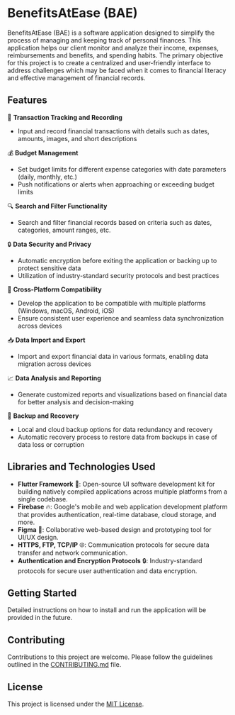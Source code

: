 # BenefitsAtEase (BAE)

BenefitsAtEase (BAE) is a software application designed to simplify the process of managing and keeping track of personal finances. This application helps our client monitor and analyze their income, expenses, reimbursements and benefits, and spending habits. The primary objective for this project is to create a centralized and user-friendly interface to address challenges which may be faced when it comes to financial literacy and effective management of financial records.

## Features

🔖 **Transaction Tracking and Recording**
- Input and record financial transactions with details such as dates, amounts, images, and short descriptions

💰 **Budget Management**
- Set budget limits for different expense categories with date parameters (daily, monthly, etc.)
- Push notifications or alerts when approaching or exceeding budget limits

🔍 **Search and Filter Functionality**
- Search and filter financial records based on criteria such as dates, categories, amount ranges, etc.

🔒 **Data Security and Privacy**
- Automatic encryption before exiting the application or backing up to protect sensitive data
- Utilization of industry-standard security protocols and best practices

📲 **Cross-Platform Compatibility**
- Develop the application to be compatible with multiple platforms (Windows, macOS, Android, iOS)
- Ensure consistent user experience and seamless data synchronization across devices

📥 **Data Import and Export**
- Import and export financial data in various formats, enabling data migration across devices

📈 **Data Analysis and Reporting**
- Generate customized reports and visualizations based on financial data for better analysis and decision-making

💾 **Backup and Recovery**
- Local and cloud backup options for data redundancy and recovery
- Automatic recovery process to restore data from backups in case of data loss or corruption

## Libraries and Technologies Used

- **Flutter Framework** 📱: Open-source UI software development kit for building natively compiled applications across multiple platforms from a single codebase.
- **Firebase** 🔥: Google's mobile and web application development platform that provides authentication, real-time database, cloud storage, and more.
- **Figma** 🎨: Collaborative web-based design and prototyping tool for UI/UX design.
- **HTTPS, FTP, TCP/IP** 🌐: Communication protocols for secure data transfer and network communication.
- **Authentication and Encryption Protocols** 🔒: Industry-standard protocols for secure user authentication and data encryption.

## Getting Started

Detailed instructions on how to install and run the application will be provided in the future.

## Contributing

Contributions to this project are welcome. Please follow the guidelines outlined in the [CONTRIBUTING.md](CONTRIBUTING.md) file.

## License

This project is licensed under the [MIT License](LICENSE).
